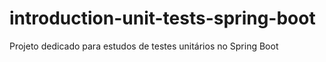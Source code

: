 # introduction-unit-tests-spring-boot
Projeto dedicado para estudos de testes unitários no Spring Boot
